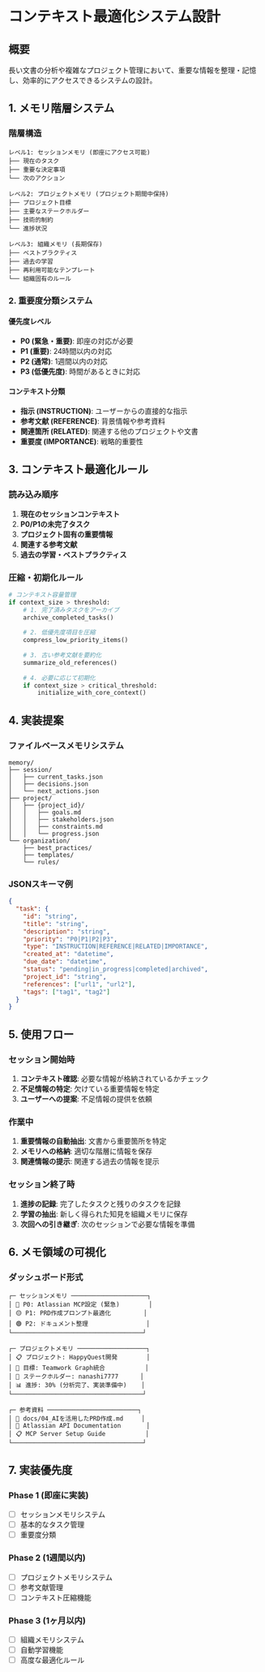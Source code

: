 # コンテキスト最適化システム設計

## 概要
長い文書の分析や複雑なプロジェクト管理において、重要な情報を整理・記憶し、効率的にアクセスできるシステムの設計。

## 1. メモリ階層システム

### 階層構造
```
レベル1: セッションメモリ (即座にアクセス可能)
├── 現在のタスク
├── 重要な決定事項
└── 次のアクション

レベル2: プロジェクトメモリ (プロジェクト期間中保持)
├── プロジェクト目標
├── 主要なステークホルダー
├── 技術的制約
└── 進捗状況

レベル3: 組織メモリ (長期保存)
├── ベストプラクティス
├── 過去の学習
├── 再利用可能なテンプレート
└── 組織固有のルール
```

### 2. 重要度分類システム

#### 優先度レベル
- **P0 (緊急・重要)**: 即座の対応が必要
- **P1 (重要)**: 24時間以内の対応
- **P2 (通常)**: 1週間以内の対応
- **P3 (低優先度)**: 時間があるときに対応

#### コンテキスト分類
- **指示 (INSTRUCTION)**: ユーザーからの直接的な指示
- **参考文献 (REFERENCE)**: 背景情報や参考資料
- **関連箇所 (RELATED)**: 関連する他のプロジェクトや文書
- **重要度 (IMPORTANCE)**: 戦略的重要性

## 3. コンテキスト最適化ルール

### 読み込み順序
1. **現在のセッションコンテキスト**
2. **P0/P1の未完了タスク**
3. **プロジェクト固有の重要情報**
4. **関連する参考文献**
5. **過去の学習・ベストプラクティス**

### 圧縮・初期化ルール
```python
# コンテキスト容量管理
if context_size > threshold:
    # 1. 完了済みタスクをアーカイブ
    archive_completed_tasks()
    
    # 2. 低優先度項目を圧縮
    compress_low_priority_items()
    
    # 3. 古い参考文献を要約化
    summarize_old_references()
    
    # 4. 必要に応じて初期化
    if context_size > critical_threshold:
        initialize_with_core_context()
```

## 4. 実装提案

### ファイルベースメモリシステム
```
memory/
├── session/
│   ├── current_tasks.json
│   ├── decisions.json
│   └── next_actions.json
├── project/
│   ├── {project_id}/
│   │   ├── goals.md
│   │   ├── stakeholders.json
│   │   ├── constraints.md
│   │   └── progress.json
└── organization/
    ├── best_practices/
    ├── templates/
    └── rules/
```

### JSONスキーマ例
```json
{
  "task": {
    "id": "string",
    "title": "string",
    "description": "string",
    "priority": "P0|P1|P2|P3",
    "type": "INSTRUCTION|REFERENCE|RELATED|IMPORTANCE",
    "created_at": "datetime",
    "due_date": "datetime",
    "status": "pending|in_progress|completed|archived",
    "project_id": "string",
    "references": ["url1", "url2"],
    "tags": ["tag1", "tag2"]
  }
}
```

## 5. 使用フロー

### セッション開始時
1. **コンテキスト確認**: 必要な情報が格納されているかチェック
2. **不足情報の特定**: 欠けている重要情報を特定
3. **ユーザーへの提案**: 不足情報の提供を依頼

### 作業中
1. **重要情報の自動抽出**: 文書から重要箇所を特定
2. **メモリへの格納**: 適切な階層に情報を保存
3. **関連情報の提示**: 関連する過去の情報を提示

### セッション終了時
1. **進捗の記録**: 完了したタスクと残りのタスクを記録
2. **学習の抽出**: 新しく得られた知見を組織メモリに保存
3. **次回への引き継ぎ**: 次のセッションで必要な情報を準備

## 6. メモ領域の可視化

### ダッシュボード形式
```
┌─ セッションメモリ ─────────────────────┐
│ 🔴 P0: Atlassian MCP設定 (緊急)        │
│ 🟡 P1: PRD作成プロンプト最適化         │
│ 🟢 P2: ドキュメント整理                │
└────────────────────────────────────┘

┌─ プロジェクトメモリ ───────────────────┐
│ 📋 プロジェクト: HappyQuest開発        │
│ 🎯 目標: Teamwork Graph統合           │
│ 👥 ステークホルダー: nanashi7777      │
│ 📊 進捗: 30% (分析完了、実装準備中)    │
└────────────────────────────────────┘

┌─ 参考資料 ─────────────────────────┐
│ 📄 docs/04_AIを活用したPRD作成.md     │
│ 🔗 Atlassian API Documentation       │
│ 📋 MCP Server Setup Guide           │
└────────────────────────────────────┘
```

## 7. 実装優先度

### Phase 1 (即座に実装)
- [ ] セッションメモリシステム
- [ ] 基本的なタスク管理
- [ ] 重要度分類

### Phase 2 (1週間以内)
- [ ] プロジェクトメモリシステム
- [ ] 参考文献管理
- [ ] コンテキスト圧縮機能

### Phase 3 (1ヶ月以内)
- [ ] 組織メモリシステム
- [ ] 自動学習機能
- [ ] 高度な最適化ルール